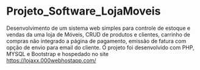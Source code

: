 # Projeto_Software_LojaMoveis
Desenvolvimento de um sistema web simples para controle de estoque e vendas da uma loja de Móveis,
CRUD de produtos e clientes, carrinho de compras não integrado a página de pagamento, emissão de fatura com opção de envio para email do cliente.
O projeto foi desenvolvido com PHP, MYSQL e Bootstrap e hospedado no site https://lojaxx.000webhostapp.com/





